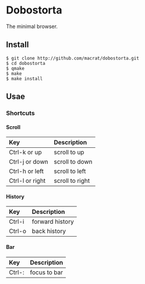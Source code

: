 Dobostorta
==========

The minimal browser.

## Install
```
$ git clone http://github.com/macrat/dobostorta.git
$ cd dobostorta
$ qmake
$ make
$ make install
```

## Usae
### Shortcuts
#### Scroll
|Key            |Description    |
|:--------------|:--------------|
|Ctrl-k or up   |scroll to up   |
|Ctrl-j or down |scroll to down |
|Ctrl-h or left |scroll to left |
|Ctrl-l or right|scroll to right|

#### History
|Key            |Description    |
|:--------------|:--------------|
|Ctrl-i         |forward history|
|Ctrl-o         |back history   |

#### Bar
|Key            |Description    |
|:--------------|:--------------|
|Ctrl-:         |focus to bar   |
